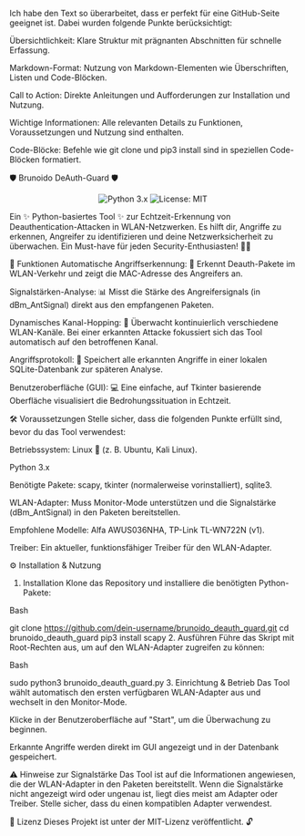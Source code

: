 Ich habe den Text so überarbeitet, dass er perfekt für eine GitHub-Seite geeignet ist. Dabei wurden folgende Punkte berücksichtigt:

Übersichtlichkeit: Klare Struktur mit prägnanten Abschnitten für schnelle Erfassung.

Markdown-Format: Nutzung von Markdown-Elementen wie Überschriften, Listen und Code-Blöcken.

Call to Action: Direkte Anleitungen und Aufforderungen zur Installation und Nutzung.

Wichtige Informationen: Alle relevanten Details zu Funktionen, Voraussetzungen und Nutzung sind enthalten.

Code-Blöcke: Befehle wie git clone und pip3 install sind in speziellen Code-Blöcken formatiert.

🛡️ Brunoido DeAuth-Guard 🛡️
<p align="center">
<img src="https://img.shields.io/badge/Python-3.x-blue.svg" alt="Python 3.x">
<img src="https://img.shields.io/badge/License-MIT-green.svg" alt="License: MIT">
</p>

Ein ✨ Python-basiertes Tool ✨ zur Echtzeit-Erkennung von Deauthentication-Attacken in WLAN-Netzwerken. Es hilft dir, Angriffe zu erkennen, Angreifer zu identifizieren und deine Netzwerksicherheit zu überwachen. Ein Must-have für jeden Security-Enthusiasten! 🕵️‍♂️

🚀 Funktionen
Automatische Angriffserkennung: 🚨 Erkennt Deauth-Pakete im WLAN-Verkehr und zeigt die MAC-Adresse des Angreifers an.

Signalstärken-Analyse: 📊 Misst die Stärke des Angreifersignals (in dBm_AntSignal) direkt aus den empfangenen Paketen.

Dynamisches Kanal-Hopping: 📡 Überwacht kontinuierlich verschiedene WLAN-Kanäle. Bei einer erkannten Attacke fokussiert sich das Tool automatisch auf den betroffenen Kanal.

Angriffsprotokoll: 📝 Speichert alle erkannten Angriffe in einer lokalen SQLite-Datenbank zur späteren Analyse.

Benutzeroberfläche (GUI): 💻 Eine einfache, auf Tkinter basierende Oberfläche visualisiert die Bedrohungssituation in Echtzeit.

🛠️ Voraussetzungen
Stelle sicher, dass die folgenden Punkte erfüllt sind, bevor du das Tool verwendest:

Betriebssystem: Linux 🐧 (z. B. Ubuntu, Kali Linux).

Python 3.x

Benötigte Pakete: scapy, tkinter (normalerweise vorinstalliert), sqlite3.

WLAN-Adapter: Muss Monitor-Mode unterstützen und die Signalstärke (dBm_AntSignal) in den Paketen bereitstellen.

Empfohlene Modelle: Alfa AWUS036NHA, TP-Link TL-WN722N (v1).

Treiber: Ein aktueller, funktionsfähiger Treiber für den WLAN-Adapter.

⚙️ Installation & Nutzung
1. Installation
Klone das Repository und installiere die benötigten Python-Pakete:

Bash

git clone https://github.com/dein-username/brunoido_deauth_guard.git
cd brunoido_deauth_guard
pip3 install scapy
2. Ausführen
Führe das Skript mit Root-Rechten aus, um auf den WLAN-Adapter zugreifen zu können:

Bash

sudo python3 brunoido_deauth_guard.py
3. Einrichtung & Betrieb
Das Tool wählt automatisch den ersten verfügbaren WLAN-Adapter aus und wechselt in den Monitor-Mode.

Klicke in der Benutzeroberfläche auf "Start", um die Überwachung zu beginnen.

Erkannte Angriffe werden direkt im GUI angezeigt und in der Datenbank gespeichert.

⚠️ Hinweise zur Signalstärke
Das Tool ist auf die Informationen angewiesen, die der WLAN-Adapter in den Paketen bereitstellt. Wenn die Signalstärke nicht angezeigt wird oder ungenau ist, liegt dies meist am Adapter oder Treiber. Stelle sicher, dass du einen kompatiblen Adapter verwendest.

📜 Lizenz
Dieses Projekt ist unter der MIT-Lizenz veröffentlicht. 🔓

